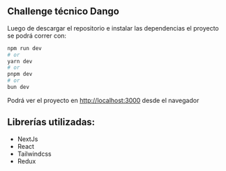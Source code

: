 ## Challenge técnico Dango

Luego de descargar el repositorio e instalar las dependencias el proyecto se podrá correr con:

```bash
npm run dev
# or
yarn dev
# or
pnpm dev
# or
bun dev
```

Podrá ver el proyecto en [http://localhost:3000](http://localhost:3000) desde el navegador

## Librerías utilizadas:

* NextJs
* React
* Tailwindcss
* Redux



